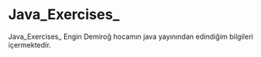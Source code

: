 # Java_Exercises_
Java_Exercises_
Engin Demiroğ hocamın java yayınından edindiğim bilgileri içermektedir.
